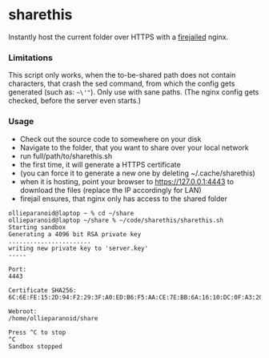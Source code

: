 # sharethis
Instantly host the current folder over HTTPS with a [firejailed](https://github.com/netblue30/firejail) nginx.

### Limitations
This script only works, when the to-be-shared path does not contain characters, that crash the sed command, from which the config gets generated (such as: `~\'"`). Only use with sane paths.
(The nginx config gets checked, before the server even starts.)


### Usage
* Check out the source code to somewhere on your disk
* Navigate to the folder, that you want to share over your local network
* run full/path/to/sharethis.sh
* the first time, it will generate a HTTPS certificate
* (you can force it to generate a new one by deleting ~/.cache/sharethis)
* when it is hosting, point your browser to https://127.0.0.1:4443 to download the files (replace the IP accordingly for LAN)
* firejail ensures, that nginx only has access to the shared folder

```
ollieparanoid@laptop ~ % cd ~/share
ollieparanoid@laptop ~/share % ~/code/sharethis/sharethis.sh
Starting sandbox
Generating a 4096 bit RSA private key
.......................
writing new private key to 'server.key'
-----

Port:
4443

Certificate SHA256:
6C:6E:FE:15:2D:94:F2:29:3F:A0:ED:B6:F5:AA:CE:7E:BB:6A:16:10:DC:0F:A3:20:16:10:4E:F8:C4:14:1F:95

Webroot:
/home/ollieparanoid/share

Press ^C to stop
^C
Sandbox stopped
```
